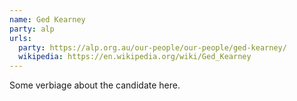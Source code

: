 ```yaml
---
name: Ged Kearney
party: alp
urls:
  party: https://alp.org.au/our-people/our-people/ged-kearney/
  wikipedia: https://en.wikipedia.org/wiki/Ged_Kearney
---
```

Some verbiage about the candidate here.
